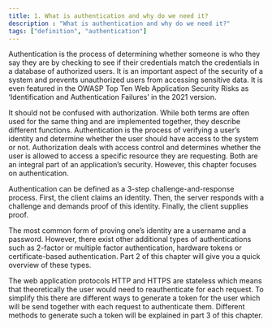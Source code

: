 ```yaml
---
title: 1. What is authentication and why do we need it?
description : "What is authentication and why do we need it?"
tags: ["definition", "authentication"]
---
```


Authentication is the process of determining whether someone is who they say they are by checking to see if their credentials match the credentials in a database of authorized users. It is an important aspect of the security of a system and prevents unauthorized users from accessing sensitive data. It is even featured in the OWASP Top Ten Web Application Security Risks as ‘Identification and Authentication Failures’ in the 2021 version.

It should not be confused with authorization. While both terms are often used for the same thing and are implemented together, they describe different functions. Authentication is the process of verifying a user’s identity and determine whether the user should have access to the system or not. Authorization deals with access control and determines whether the user is allowed to access a specific resource they are requesting. Both are an integral part of an application’s security. However, this chapter focuses on authentication.

Authentication can be defined as a 3-step challenge-and-response process. First, the client claims an identity. Then, the server responds with a challenge and demands proof of this identity. Finally, the client supplies proof.

The most common form of proving one’s identity are a username and a password. However, there exist other additional types of authentications such as 2-factor or multiple factor authentication, hardware tokens or certificate-based authentication. Part 2 of this chapter will give you a quick overview of these types.

The web application protocols HTTP and HTTPS are stateless which means that theoretically the user would need to reauthenticate for each request. To simplify this there are different ways to generate a token for the user which will be send together with each request to authenticate them. Different methods to generate such a token will be explained in part 3 of this chapter.